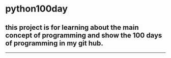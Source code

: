 # python100day
## this project is for learning about the main concept of programming and show the 100 days of programming in my git hub.

---

